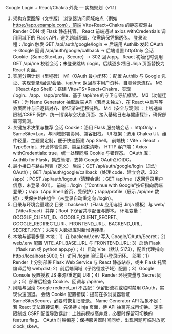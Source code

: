 Google Login + React/Chakra 外壳 — 实施规划（v1.1）
1. 架构方案图解（文字版）
浏览器访问同域站点（例如 https://app.example.com），前端 Vite+React+Chakra 的静态资源由 Render CDN 或 Flask 静态托管。
React 前端通过 axios withCredentials 调用同域下的 Flask API，避免跨域配置，仅需确保凭据透传。
登录流程：/login 触发 GET /api/auth/google/login → 后端用 Authlib 发起 OAuth → Google 回调 /api/auth/google/callback → 后端设置 httpOnly 会话 Cookie（SameSite=Lax，Secure）→ 302 回 /app。
React 初始化时调用 GET /api/me 校验会话；未登录跳转 /login。后续逐步将旧 Jinja 页面替换为 React 页面。
2. 实施分期计划（里程碑）
M1（OAuth 最小闭环）：配置 Authlib 与 Google 凭证、实现登录/回调/会话、/api/me 返回基本用户资料、自测登录流程。
M2（React App Shell）：搭建 Vite+TS+React+Chakra、实现 /login、/app、/app/profile、基于 /api/me 的守卫与导航框架。
M3（功能迁移）：为 Name Generator 抽取后端 API（若尚未独立）、在 React 中重写等效页面并与旧逻辑对齐、验证渐进迁移链路。
M4（安全与观测）：上线速率限制/CSRF 保护、统一错误与空状态页面、接入基础日志与健康探针，确保部署可观测。
3. 关键技术决策与推荐
会话 Cookie：沿用 Flask 服务端会话 + httpOnly + SameSite=Lax，与同域部署协同、兼容旧栈。
UI 框架：选用 Chakra UI，组件轻量、主题易定制，便于快速搭建 App Shell。
前端栈：Vite + React + TypeScript，开发体验快速、类型约束清晰。
HTTP 客户端：Axios withCredentials: true，统一处理同域 Cookie 与错误态。
OAuth 库：Authlib for Flask，集成简洁、支持 Google OAuth2/OIDC。
4. 最小接口与路由列表（定义）
后端：GET /api/auth/google/login（启动 OAuth）；GET /api/auth/google/callback（处理 code、建立会话、302 /app）；POST /api/auth/logout（清理会话）；GET /api/me（返回登录用户信息，未登录 401）。
前端：/login（“Continue with Google”按钮指向后端登录）；/app（App Shell 首页，受保护）；/app/profile（展示 /api/me 数据）；受保护路由组件（未登录自动重定向 /login）。
5. 目录与环境变量建议
目录：backend/（Flask 应用与旧 Jinja 模板）与 web/（Vite+React）并存；Root 下保留共享配置与脚本。
环境变量：GOOGLE_CLIENT_ID、GOOGLE_CLIENT_SECRET、GOOGLE_REDIRECT_URI、FRONTEND_URL、BACKEND_URL、SECRET_KEY；未来引入数据库时新增连接串。
6. 本地与部署步骤
本地：1）在 backend/.env 写入 Google/OAuth/Secret；2）web/.env 配置 VITE_API_BASE_URL 与 FRONTEND_URL; 3）启动 Flask（flask run 或 python app.py）；4）启动 Vite（默认 5173），配置代理指向 http://localhost:5000; 5）访问 /login 验证最小登录闭环。
部署：1）Render 上分别部署 Flask Web Service 与 React 静态站点，或由 Flask 托管编译后的 web/dist; 2）前后端同域（子路径或子域）配置；3）Google Console 设置授权 JS 来源/重定向 URI；4）Render 环境变量与 Secret 同步；5）部署后检查 Cookie、回调与 /api/me。
7. 风险与回滚
Google redirect_uri 不匹配：保留旧流程或临时禁用 OAuth，实现快速回退。
会话 Cookie 配置错误：提前在多浏览器验证 SameSite/Secure，必要时恢复旧登录。
Name Generator API 抽象不足：若 React 无法直接调用，先保持 Jinja 页面，待 API 抽离完成再切换。
速率限制或 CSRF 配置导致误封：上线前模拟高并发，必要时保留可切换的 feature flag。
OAuth 时钟偏差：保持服务器时间同步，出现问题可临时放宽 clock_skew。